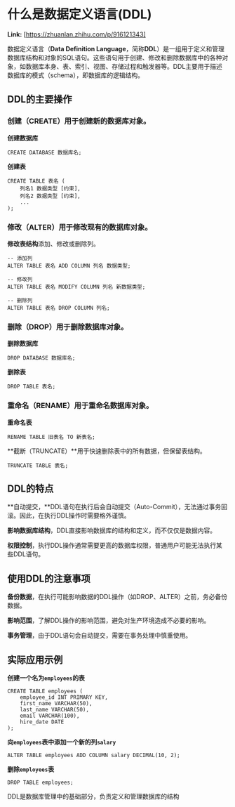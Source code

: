 # 什么是数据定义语言(DDL)



 **Link:** [https://zhuanlan.zhihu.com/p/916121343]



数据定义语言（**Data Definition Language**，简称**DDL**）是一组用于定义和管理数据库结构和对象的SQL语句。这些语句用于创建、修改和删除数据库中的各种对象，如数据库本身、表、索引、视图、存储过程和触发器等。DDL主要用于描述数据库的模式（schema），即数据库的逻辑结构。

## DDL的主要操作  
### 创建（CREATE）用于创建新的数据库对象。  

**创建数据库**

```
CREATE DATABASE 数据库名;
```

**创建表**

```
CREATE TABLE 表名 (
    列名1 数据类型 [约束],
    列名2 数据类型 [约束],
    ...
);
```
### 修改（ALTER）用于修改现有的数据库对象。  

**修改表结构**添加、修改或删除列。

```
-- 添加列
ALTER TABLE 表名 ADD COLUMN 列名 数据类型;
​
-- 修改列
ALTER TABLE 表名 MODIFY COLUMN 列名 新数据类型;
​
-- 删除列
ALTER TABLE 表名 DROP COLUMN 列名;
```
### 删除（DROP）用于删除数据库对象。  

**删除数据库**

```
DROP DATABASE 数据库名;
```

**删除表**

```
DROP TABLE 表名;
```
### 重命名（RENAME）用于重命名数据库对象。  

**重命名表**

```
RENAME TABLE 旧表名 TO 新表名;
```

**截断（TRUNCATE）**用于快速删除表中的所有数据，但保留表结构。

```
TRUNCATE TABLE 表名;
```
## DDL的特点  

**自动提交，**DDL语句在执行后会自动提交（Auto-Commit），无法通过事务回滚。因此，在执行DDL操作时需要格外谨慎。

**影响数据库结构**，DDL直接影响数据库的结构和定义，而不仅仅是数据内容。

**权限控制**，执行DDL操作通常需要更高的数据库权限，普通用户可能无法执行某些DDL语句。

## 使用DDL的注意事项  

**备份数据**，在执行可能影响数据的DDL操作（如DROP、ALTER）之前，务必备份数据。

**影响范围**，了解DDL操作的影响范围，避免对生产环境造成不必要的影响。

**事务管理**，由于DDL语句会自动提交，需要在事务处理中慎重使用。

## 实际应用示例  

**创建一个名为`employees`的表**

```
CREATE TABLE employees (
    employee_id INT PRIMARY KEY,
    first_name VARCHAR(50),
    last_name VARCHAR(50),
    email VARCHAR(100),
    hire_date DATE
);
```

**向`employees`表中添加一个新的列`salary`**

```
ALTER TABLE employees ADD COLUMN salary DECIMAL(10, 2);
```

**删除`employees`表**

```
DROP TABLE employees;
```

DDL是数据库管理中的基础部分，负责定义和管理数据库的结构


